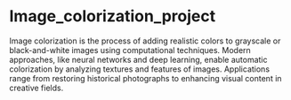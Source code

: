 # Image_colorization_project
Image colorization is the process of adding realistic colors to grayscale or black-and-white images using computational techniques. Modern approaches, like neural networks and deep learning, enable automatic colorization by analyzing textures and features of images. Applications range from restoring historical photographs to enhancing visual content in creative fields.
